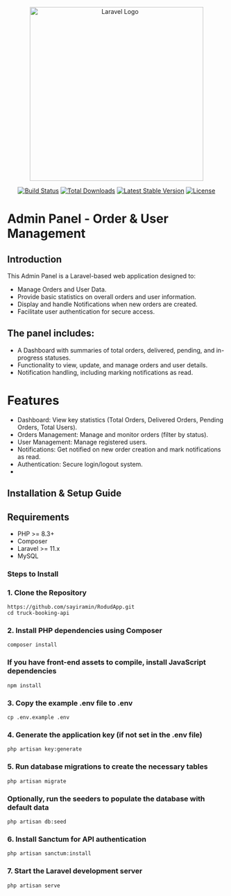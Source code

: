 <p align="center"><a href="https://laravel.com" target="_blank"><img src="https://raw.githubusercontent.com/laravel/art/master/logo-lockup/5%20SVG/2%20CMYK/1%20Full%20Color/laravel-logolockup-cmyk-red.svg" width="400" alt="Laravel Logo"></a></p>

<p align="center">
<a href="https://github.com/laravel/framework/actions"><img src="https://github.com/laravel/framework/workflows/tests/badge.svg" alt="Build Status"></a>
<a href="https://packagist.org/packages/laravel/framework"><img src="https://img.shields.io/packagist/dt/laravel/framework" alt="Total Downloads"></a>
<a href="https://packagist.org/packages/laravel/framework"><img src="https://img.shields.io/packagist/v/laravel/framework" alt="Latest Stable Version"></a>
<a href="https://packagist.org/packages/laravel/framework"><img src="https://img.shields.io/packagist/l/laravel/framework" alt="License"></a>
</p>

# Admin Panel - Order & User Management
## Introduction
This Admin Panel is a Laravel-based web application designed to:

- Manage Orders and User Data.
- Provide basic statistics on overall orders and user information.
- Display and handle Notifications when new orders are created.
- Facilitate user authentication for secure access.

## The panel includes:
- A Dashboard with summaries of total orders, delivered, pending, and in-progress statuses.
- Functionality to view, update, and manage orders and user details.
- Notification handling, including marking notifications as read.

# Features
- Dashboard: View key statistics (Total Orders, Delivered Orders, Pending Orders, Total Users).
- Orders Management: Manage and monitor orders (filter by status).
- User Management: Manage registered users.
- Notifications: Get notified on new order creation and mark notifications as read.
- Authentication: Secure login/logout system.
- 
## Installation & Setup Guide
## Requirements
- PHP >= 8.3+
- Composer
- Laravel >= 11.x
- MySQL

### Steps to Install

### 1. Clone the Repository
```
https://github.com/sayiramin/RodudApp.git
cd truck-booking-api
```

### 2. Install PHP dependencies using Composer
```composer install```

### If you have front-end assets to compile, install JavaScript dependencies
```npm install```

### 3. Copy the example .env file to .env
```cp .env.example .env```

### 4. Generate the application key (if not set in the .env file)
```php artisan key:generate```

### 5. Run database migrations to create the necessary tables
```php artisan migrate```

### Optionally, run the seeders to populate the database with default data
```php artisan db:seed```

### 6. Install Sanctum for API authentication
```php artisan sanctum:install```

### 7. Start the Laravel development server
```php artisan serve```
